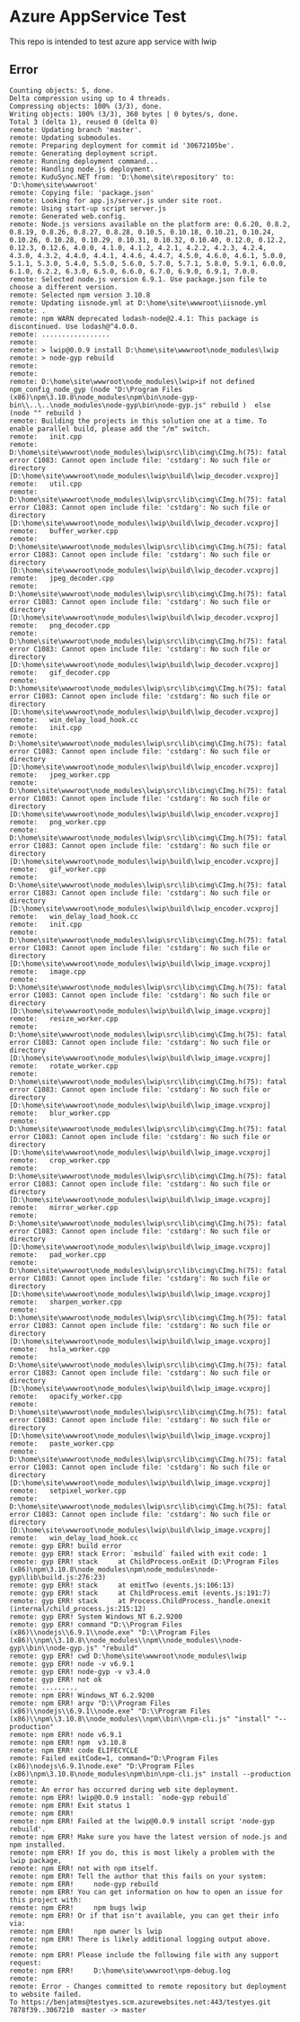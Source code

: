# Azure AppService Test

This repo is intended to test azure app service with lwip

## Error

    Counting objects: 5, done.
    Delta compression using up to 4 threads.
    Compressing objects: 100% (3/3), done.
    Writing objects: 100% (3/3), 360 bytes | 0 bytes/s, done.
    Total 3 (delta 1), reused 0 (delta 0)
    remote: Updating branch 'master'.
    remote: Updating submodules.
    remote: Preparing deployment for commit id '30672105be'.
    remote: Generating deployment script.
    remote: Running deployment command...
    remote: Handling node.js deployment.
    remote: KuduSync.NET from: 'D:\home\site\repository' to: 'D:\home\site\wwwroot'
    remote: Copying file: 'package.json'
    remote: Looking for app.js/server.js under site root.
    remote: Using start-up script server.js
    remote: Generated web.config.
    remote: Node.js versions available on the platform are: 0.6.20, 0.8.2, 0.8.19, 0.8.26, 0.8.27, 0.8.28, 0.10.5, 0.10.18, 0.10.21, 0.10.24, 0.10.26, 0.10.28, 0.10.29, 0.10.31, 0.10.32, 0.10.40, 0.12.0, 0.12.2, 0.12.3, 0.12.6, 4.0.0, 4.1.0, 4.1.2, 4.2.1, 4.2.2, 4.2.3, 4.2.4, 4.3.0, 4.3.2, 4.4.0, 4.4.1, 4.4.6, 4.4.7, 4.5.0, 4.6.0, 4.6.1, 5.0.0, 5.1.1, 5.3.0, 5.4.0, 5.5.0, 5.6.0, 5.7.0, 5.7.1, 5.8.0, 5.9.1, 6.0.0, 6.1.0, 6.2.2, 6.3.0, 6.5.0, 6.6.0, 6.7.0, 6.9.0, 6.9.1, 7.0.0.
    remote: Selected node.js version 6.9.1. Use package.json file to choose a different version.
    remote: Selected npm version 3.10.8
    remote: Updating iisnode.yml at D:\home\site\wwwroot\iisnode.yml
    remote: .
    remote: npm WARN deprecated lodash-node@2.4.1: This package is discontinued. Use lodash@^4.0.0.
    remote: .................
    remote:
    remote: > lwip@0.0.9 install D:\home\site\wwwroot\node_modules\lwip
    remote: > node-gyp rebuild
    remote:
    remote:
    remote: D:\home\site\wwwroot\node_modules\lwip>if not defined npm_config_node_gyp (node "D:\Program Files (x86)\npm\3.10.8\node_modules\npm\bin\node-gyp-bin\\..\..\node_modules\node-gyp\bin\node-gyp.js" rebuild )  else (node "" rebuild )
    remote: Building the projects in this solution one at a time. To enable parallel build, please add the "/m" switch.
    remote:   init.cpp
    remote: D:\home\site\wwwroot\node_modules\lwip\src\lib\cimg\CImg.h(75): fatal error C1083: Cannot open include file: 'cstdarg': No such file or directory [D:\home\site\wwwroot\node_modules\lwip\build\lwip_decoder.vcxproj]
    remote:   util.cpp
    remote: D:\home\site\wwwroot\node_modules\lwip\src\lib\cimg\CImg.h(75): fatal error C1083: Cannot open include file: 'cstdarg': No such file or directory [D:\home\site\wwwroot\node_modules\lwip\build\lwip_decoder.vcxproj]
    remote:   buffer_worker.cpp
    remote: D:\home\site\wwwroot\node_modules\lwip\src\lib\cimg\CImg.h(75): fatal error C1083: Cannot open include file: 'cstdarg': No such file or directory [D:\home\site\wwwroot\node_modules\lwip\build\lwip_decoder.vcxproj]
    remote:   jpeg_decoder.cpp
    remote: D:\home\site\wwwroot\node_modules\lwip\src\lib\cimg\CImg.h(75): fatal error C1083: Cannot open include file: 'cstdarg': No such file or directory [D:\home\site\wwwroot\node_modules\lwip\build\lwip_decoder.vcxproj]
    remote:   png_decoder.cpp
    remote: D:\home\site\wwwroot\node_modules\lwip\src\lib\cimg\CImg.h(75): fatal error C1083: Cannot open include file: 'cstdarg': No such file or directory [D:\home\site\wwwroot\node_modules\lwip\build\lwip_decoder.vcxproj]
    remote:   gif_decoder.cpp
    remote: D:\home\site\wwwroot\node_modules\lwip\src\lib\cimg\CImg.h(75): fatal error C1083: Cannot open include file: 'cstdarg': No such file or directory [D:\home\site\wwwroot\node_modules\lwip\build\lwip_decoder.vcxproj]
    remote:   win_delay_load_hook.cc
    remote:   init.cpp
    remote: D:\home\site\wwwroot\node_modules\lwip\src\lib\cimg\CImg.h(75): fatal error C1083: Cannot open include file: 'cstdarg': No such file or directory [D:\home\site\wwwroot\node_modules\lwip\build\lwip_encoder.vcxproj]
    remote:   jpeg_worker.cpp
    remote: D:\home\site\wwwroot\node_modules\lwip\src\lib\cimg\CImg.h(75): fatal error C1083: Cannot open include file: 'cstdarg': No such file or directory [D:\home\site\wwwroot\node_modules\lwip\build\lwip_encoder.vcxproj]
    remote:   png_worker.cpp
    remote: D:\home\site\wwwroot\node_modules\lwip\src\lib\cimg\CImg.h(75): fatal error C1083: Cannot open include file: 'cstdarg': No such file or directory [D:\home\site\wwwroot\node_modules\lwip\build\lwip_encoder.vcxproj]
    remote:   gif_worker.cpp
    remote: D:\home\site\wwwroot\node_modules\lwip\src\lib\cimg\CImg.h(75): fatal error C1083: Cannot open include file: 'cstdarg': No such file or directory [D:\home\site\wwwroot\node_modules\lwip\build\lwip_encoder.vcxproj]
    remote:   win_delay_load_hook.cc
    remote:   init.cpp
    remote: D:\home\site\wwwroot\node_modules\lwip\src\lib\cimg\CImg.h(75): fatal error C1083: Cannot open include file: 'cstdarg': No such file or directory [D:\home\site\wwwroot\node_modules\lwip\build\lwip_image.vcxproj]
    remote:   image.cpp
    remote: D:\home\site\wwwroot\node_modules\lwip\src\lib\cimg\CImg.h(75): fatal error C1083: Cannot open include file: 'cstdarg': No such file or directory [D:\home\site\wwwroot\node_modules\lwip\build\lwip_image.vcxproj]
    remote:   resize_worker.cpp
    remote: D:\home\site\wwwroot\node_modules\lwip\src\lib\cimg\CImg.h(75): fatal error C1083: Cannot open include file: 'cstdarg': No such file or directory [D:\home\site\wwwroot\node_modules\lwip\build\lwip_image.vcxproj]
    remote:   rotate_worker.cpp
    remote: D:\home\site\wwwroot\node_modules\lwip\src\lib\cimg\CImg.h(75): fatal error C1083: Cannot open include file: 'cstdarg': No such file or directory [D:\home\site\wwwroot\node_modules\lwip\build\lwip_image.vcxproj]
    remote:   blur_worker.cpp
    remote: D:\home\site\wwwroot\node_modules\lwip\src\lib\cimg\CImg.h(75): fatal error C1083: Cannot open include file: 'cstdarg': No such file or directory [D:\home\site\wwwroot\node_modules\lwip\build\lwip_image.vcxproj]
    remote:   crop_worker.cpp
    remote: D:\home\site\wwwroot\node_modules\lwip\src\lib\cimg\CImg.h(75): fatal error C1083: Cannot open include file: 'cstdarg': No such file or directory [D:\home\site\wwwroot\node_modules\lwip\build\lwip_image.vcxproj]
    remote:   mirror_worker.cpp
    remote: D:\home\site\wwwroot\node_modules\lwip\src\lib\cimg\CImg.h(75): fatal error C1083: Cannot open include file: 'cstdarg': No such file or directory [D:\home\site\wwwroot\node_modules\lwip\build\lwip_image.vcxproj]
    remote:   pad_worker.cpp
    remote: D:\home\site\wwwroot\node_modules\lwip\src\lib\cimg\CImg.h(75): fatal error C1083: Cannot open include file: 'cstdarg': No such file or directory [D:\home\site\wwwroot\node_modules\lwip\build\lwip_image.vcxproj]
    remote:   sharpen_worker.cpp
    remote: D:\home\site\wwwroot\node_modules\lwip\src\lib\cimg\CImg.h(75): fatal error C1083: Cannot open include file: 'cstdarg': No such file or directory [D:\home\site\wwwroot\node_modules\lwip\build\lwip_image.vcxproj]
    remote:   hsla_worker.cpp
    remote: D:\home\site\wwwroot\node_modules\lwip\src\lib\cimg\CImg.h(75): fatal error C1083: Cannot open include file: 'cstdarg': No such file or directory [D:\home\site\wwwroot\node_modules\lwip\build\lwip_image.vcxproj]
    remote:   opacify_worker.cpp
    remote: D:\home\site\wwwroot\node_modules\lwip\src\lib\cimg\CImg.h(75): fatal error C1083: Cannot open include file: 'cstdarg': No such file or directory [D:\home\site\wwwroot\node_modules\lwip\build\lwip_image.vcxproj]
    remote:   paste_worker.cpp
    remote: D:\home\site\wwwroot\node_modules\lwip\src\lib\cimg\CImg.h(75): fatal error C1083: Cannot open include file: 'cstdarg': No such file or directory [D:\home\site\wwwroot\node_modules\lwip\build\lwip_image.vcxproj]
    remote:   setpixel_worker.cpp
    remote: D:\home\site\wwwroot\node_modules\lwip\src\lib\cimg\CImg.h(75): fatal error C1083: Cannot open include file: 'cstdarg': No such file or directory [D:\home\site\wwwroot\node_modules\lwip\build\lwip_image.vcxproj]
    remote:   win_delay_load_hook.cc
    remote: gyp ERR! build error
    remote: gyp ERR! stack Error: `msbuild` failed with exit code: 1
    remote: gyp ERR! stack     at ChildProcess.onExit (D:\Program Files (x86)\npm\3.10.8\node_modules\npm\node_modules\node-gyp\lib\build.js:276:23)
    remote: gyp ERR! stack     at emitTwo (events.js:106:13)
    remote: gyp ERR! stack     at ChildProcess.emit (events.js:191:7)
    remote: gyp ERR! stack     at Process.ChildProcess._handle.onexit (internal/child_process.js:215:12)
    remote: gyp ERR! System Windows_NT 6.2.9200
    remote: gyp ERR! command "D:\\Program Files (x86)\\nodejs\\6.9.1\\node.exe" "D:\\Program Files (x86)\\npm\\3.10.8\\node_modules\\npm\\node_modules\\node-gyp\\bin\\node-gyp.js" "rebuild"
    remote: gyp ERR! cwd D:\home\site\wwwroot\node_modules\lwip
    remote: gyp ERR! node -v v6.9.1
    remote: gyp ERR! node-gyp -v v3.4.0
    remote: gyp ERR! not ok
    remote: .........
    remote: npm ERR! Windows_NT 6.2.9200
    remote: npm ERR! argv "D:\\Program Files (x86)\\nodejs\\6.9.1\\node.exe" "D:\\Program Files (x86)\\npm\\3.10.8\\node_modules\\npm\\bin\\npm-cli.js" "install" "--production"
    remote: npm ERR! node v6.9.1
    remote: npm ERR! npm  v3.10.8
    remote: npm ERR! code ELIFECYCLE
    remote: Failed exitCode=1, command="D:\Program Files (x86)\nodejs\6.9.1\node.exe" "D:\Program Files (x86)\npm\3.10.8\node_modules\npm\bin\npm-cli.js" install --production
    remote:
    remote: An error has occurred during web site deployment.
    remote: npm ERR! lwip@0.0.9 install: `node-gyp rebuild`
    remote: npm ERR! Exit status 1
    remote: npm ERR!
    remote: npm ERR! Failed at the lwip@0.0.9 install script 'node-gyp rebuild'.
    remote: npm ERR! Make sure you have the latest version of node.js and npm installed.
    remote: npm ERR! If you do, this is most likely a problem with the lwip package,
    remote: npm ERR! not with npm itself.
    remote: npm ERR! Tell the author that this fails on your system:
    remote: npm ERR!     node-gyp rebuild
    remote: npm ERR! You can get information on how to open an issue for this project with:
    remote: npm ERR!     npm bugs lwip
    remote: npm ERR! Or if that isn't available, you can get their info via:
    remote: npm ERR!     npm owner ls lwip
    remote: npm ERR! There is likely additional logging output above.
    remote:
    remote: npm ERR! Please include the following file with any support request:
    remote: npm ERR!     D:\home\site\wwwroot\npm-debug.log
    remote:
    remote: Error - Changes committed to remote repository but deployment to website failed.
    To https://benjatms@testyes.scm.azurewebsites.net:443/testyes.git
    7878f39..3067210  master -> master